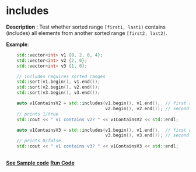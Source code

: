 # includes

**Description** : Test whether sorted range `[first1, last1)` contains (includes) all elements from another sorted range `[first2, last2)`.

**Example**:
```cpp
    std::vector<int> v1 {8, 2, 0, 4};
    std::vector<int> v2 {2, 0};
    std::vector<int> v3 {1, 0};

    // includes requires sorted ranges
    std::sort(v1.begin(), v1.end());
    std::sort(v2.begin(), v2.end());
    std::sort(v3.begin(), v3.end());

    auto v1ContainsV2 = std::includes(v1.begin(), v1.end(),  // first range 
                                      v2.begin(), v2.end()); // second range
    // prints 1/true
    std::cout << " v1 contains v2? " << v1ContainsV2 << std::endl;

    auto v1ContainsV3 = std::includes(v1.begin(), v1.end(),  // first range 
                                      v3.begin(), v3.end()); // second range
    // prints 0/false
    std::cout << " v1 contains v3? " << v1ContainsV3 << std::endl;
   
```
**[See Sample code](snippets/algorithm/includes.cpp)**
**[Run Code](https://rextester.com/MMPQ67900)**